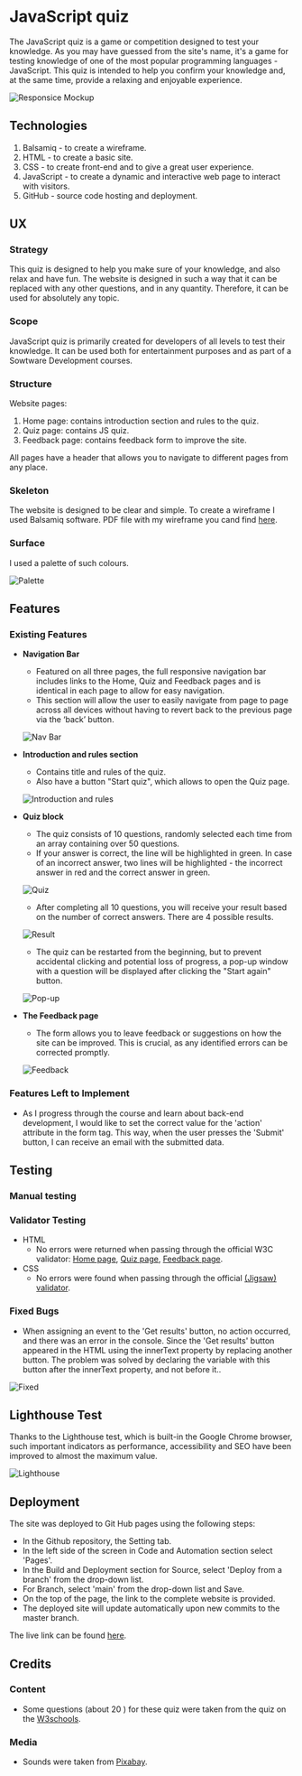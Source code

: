 # JavaScript quiz

The JavaScript quiz is a game or competition designed to test your knowledge. As you may have guessed from the site's name, it's a game for testing knowledge of one of the most popular programming languages - JavaScript.
This quiz is intended to help you confirm your knowledge and, at the same time, provide a relaxing and enjoyable experience.

![Responsice Mockup](readme_images/Mockup_responsive.png)

## Technologies

1. Balsamiq - to create a wireframe.
2. HTML - to create a basic site.
3. CSS - to create front-end and to give a great user experience.
4. JavaScript - to create a dynamic and interactive web page to interact with visitors.
5. GitHub - source code hosting and deployment.

## UX

### Strategy

This quiz is designed to help you make sure of your knowledge, and also relax and have fun. The website is designed in such a way that it can be replaced with any other questions, and in any quantity. Therefore, it can be used for absolutely any topic.

### Scope

JavaScript quiz is primarily created for developers of all levels to test their knowledge. It can be used both for entertainment purposes and as part of a Sowtware Development courses.

### Structure

Website pages:

1. Home page: contains introduction section and rules to the quiz.
2. Quiz page: contains JS quiz.
3. Feedback page: contains feedback form to improve the site.

All pages have a header that allows you to navigate to different pages from any place.

### Skeleton

The website is designed to be clear and simple. To create a wireframe I used Balsamiq software. PDF file with my wireframe you cand find [here](readme_images/wireframe_js_quiz.pdf).

### Surface

I used a palette of such colours.

![Palette](readme_images/Colour_palette.png)

## Features

### Existing Features

- **Navigation Bar**

  - Featured on all three pages, the full responsive navigation bar includes links to the Home, Quiz and Feedback pages and is identical in each page to allow for easy navigation.
  - This section will allow the user to easily navigate from page to page across all devices without having to revert back to the previous page via the ‘back’ button.

  ![Nav Bar](readme_images/Nav_bar.png)

- **Introduction and rules section**

  - Contains title and rules of the quiz.
  - Also have a button "Start quiz", which allows to open the Quiz page.

  ![Introduction and rules](readme_images/Home.png)

- **Quiz block**

  - The quiz consists of 10 questions, randomly selected each time from an array containing over 50 questions.
  - If your answer is correct, the line will be highlighted in green. In case of an incorrect answer, two lines will be highlighted - the incorrect answer in red and the correct answer in green.

  ![Quiz](readme_images/quiz.png)

  - After completing all 10 questions, you will receive your result based on the number of correct answers. There are 4 possible results.

  ![Result](/readme_images/result.png)

  - The quiz can be restarted from the beginning, but to prevent accidental clicking and potential loss of progress, a pop-up window with a question will be displayed after clicking the "Start again" button.

  ![Pop-up](/readme_images/pop-up_start_again.png)

- **The Feedback page**

  - The form allows you to leave feedback or suggestions on how the site can be improved. This is crucial, as any identified errors can be corrected promptly.

  ![Feedback](readme_images/feedback.png)

### Features Left to Implement

- As I progress through the course and learn about back-end development, I would like to set the correct value for the 'action' attribute in the form tag. This way, when the user presses the 'Submit' button, I can receive an email with the submitted data.

## Testing

### Manual testing

### Validator Testing

- HTML
  - No errors were returned when passing through the official W3C validator: [Home page](https://validator.w3.org/nu/?doc=https%3A%2F%2Foleksiikova.github.io%2Fjavascript-quiz%2Findex.html), [Quiz page](https://validator.w3.org/nu/?doc=https%3A%2F%2Foleksiikova.github.io%2Fjavascript-quiz%2Fquiz.html), [Feedback page](https://validator.w3.org/nu/?doc=https%3A%2F%2Foleksiikova.github.io%2Fjavascript-quiz%2Ffeedback.html).
- CSS
  - No errors were found when passing through the official [(Jigsaw) validator](https://jigsaw.w3.org/css-validator/validator?uri=https%3A%2F%2Foleksiikova.github.io%2Fjavascript-quiz%2Findex.html&profile=css3svg&usermedium=all&warning=1&vextwarning=&lang=en).

### Fixed Bugs

- When assigning an event to the 'Get results' button, no action occurred, and there was an error in the console. Since the 'Get results' button appeared in the HTML using the innerText property by replacing another button. The problem was solved by declaring the variable with this button after the innerText property, and not before it..

![Fixed](readme_images/Unfixed_issue.png)

## Lighthouse Test

Thanks to the Lighthouse test, which is built-in the Google Chrome browser, such important indicators as performance, accessibility and SEO have been improved to almost the maximum value.

![Lighthouse](/readme_images/Lighthouse.png)

## Deployment

The site was deployed to Git Hub pages using the following steps:

- In the Github repository, the Setting tab.
- In the left side of the screen in Code and Automation section select 'Pages'.
- In the Build and Deployment section for Source, select 'Deploy from a branch' from the drop-down list.
- For Branch, select 'main' from the drop-down list and Save.
- On the top of the page, the link to the complete website is provided.
- The deployed site will update automatically upon new commits to the master branch.

The live link can be found [here](https://oleksiikova.github.io/javascript-quiz/index.html).

## Credits

### Content

- Some questions (about 20 ) for these quiz were taken from the quiz on the [W3schools](https://www.w3schools.com/quiztest/quiztest.asp?qtest=JS).

### Media

- Sounds were taken from [Pixabay](https://pixabay.com/).
